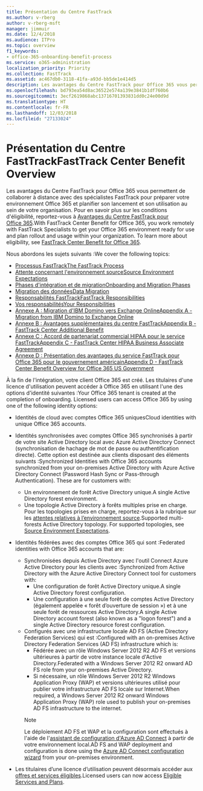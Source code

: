```yaml
---
title: Présentation du Centre FastTrack
ms.author: v-rberg
author: v-rberg-msft
manager: jimmuir
ms.date: 12/4/2018
ms.audience: ITPro
ms.topic: overview
f1_keywords:
- office-365-onboarding-benefit-process
ms.service: o365-administration
localization_priority: Priority
ms.collection: FastTrack
ms.assetid: ac467db0-3118-41fa-a93d-bb5de1e414d5
description: Les avantages du Centre FastTrack pour Office 365 vous permettent de collaborer à distance avec des spécialistes FastTrack pour préparer votre environnement Office 365 et planifier son lancement et son utilisation au sein de votre organisation. Pour en savoir plus sur les conditions d'éligibilité, reportez-vous à Avantages du Centre FastTrack pour Office 365.
ms.openlocfilehash: bd793ea54d8ac36522e574a139e3841b1df760b6
ms.sourcegitcommit: 3ecf2619868abc13716701393831dd0c24e00d9d
ms.translationtype: HT
ms.contentlocale: fr-FR
ms.lasthandoff: 12/03/2018
ms.locfileid: "27133024"
---
```

# <a name="fasttrack-center-benefit-overview"></a><span data-ttu-id="fd62f-104">Présentation du Centre FastTrack</span><span class="sxs-lookup"><span data-stu-id="fd62f-104">FastTrack Center Benefit Overview</span></span>

<span data-ttu-id="fd62f-p102">Les avantages du Centre FastTrack pour Office 365 vous permettent de collaborer à distance avec des spécialistes FastTrack pour préparer votre environnement Office 365 et planifier son lancement et son utilisation au sein de votre organisation. Pour en savoir plus sur les conditions d'éligibilité, reportez-vous à [Avantages du Centre FastTrack pour Office 365](O365-fasttrack-benefit-for-office-365.md).</span><span class="sxs-lookup"><span data-stu-id="fd62f-p102">With FastTrack Center Benefit for Office 365, you work remotely with FastTrack Specialists to get your Office 365 environment ready for use and plan rollout and usage within your organization. To learn more about eligibility, see [FastTrack Center Benefit for Office 365](O365-fasttrack-benefit-for-office-365.md).</span></span>
  
<span data-ttu-id="fd62f-107">Nous abordons les sujets suivants :</span><span class="sxs-lookup"><span data-stu-id="fd62f-107">We cover the following topics:</span></span>
- [<span data-ttu-id="fd62f-108">Processus FastTrack</span><span class="sxs-lookup"><span data-stu-id="fd62f-108">The FastTrack Process</span></span>](O365-fasttrack-process.md) 
- [<span data-ttu-id="fd62f-109">Attente concernant l'environnement source</span><span class="sxs-lookup"><span data-stu-id="fd62f-109">Source Environment Expectations</span></span>](O365-source-environment-expectations.md)
- [<span data-ttu-id="fd62f-110">Phases d'intégration et de migration</span><span class="sxs-lookup"><span data-stu-id="fd62f-110">Onboarding and Migration Phases</span></span>](O365-onboarding-and-migration.md)
- [<span data-ttu-id="fd62f-111">Migration des données</span><span class="sxs-lookup"><span data-stu-id="fd62f-111">Data Migration</span></span>](O365-data-migration.md)
- [<span data-ttu-id="fd62f-112">Responsabilités FastTrack</span><span class="sxs-lookup"><span data-stu-id="fd62f-112">FastTrack Responsibilities</span></span>](O365-fasttrack-responsibilities.md)
- [<span data-ttu-id="fd62f-113">Vos responsabilités</span><span class="sxs-lookup"><span data-stu-id="fd62f-113">Your Responsibilities</span></span>](O365-your-responsibilities.md) 
- [<span data-ttu-id="fd62f-114">Annexe A : Migration d'IBM Domino vers Exchange Online</span><span class="sxs-lookup"><span data-stu-id="fd62f-114">Appendix A - Migration from IBM Domino to Exchange Online</span></span>](O365-from-ibm-domino-to-exchange-online.md)
- [<span data-ttu-id="fd62f-115">Annexe B : Avantages supplémentaires du centre FastTrack</span><span class="sxs-lookup"><span data-stu-id="fd62f-115">Appendix B - FastTrack Center Additional Benefit</span></span>](O365-fasttrack-additional-benefits.md)
- [<span data-ttu-id="fd62f-116">Annexe C : Accord de partenariat commercial HIPAA pour le service FastTrack</span><span class="sxs-lookup"><span data-stu-id="fd62f-116">Appendix C - FastTrack Center HIPAA Business Associate Agreement</span></span>](O365-hipaa-business-associate-agreement.md)
- [<span data-ttu-id="fd62f-117">Annexe D : Présentation des avantages du service FastTrack pour Office 365 pour le gouvernement américain</span><span class="sxs-lookup"><span data-stu-id="fd62f-117">Appendix D - FastTrack Center Benefit Overview for Office 365 US Government</span></span>](US-Gov-appendix-overview.md)
    
<span data-ttu-id="fd62f-p103">À la fin de l'intégration, votre client Office 365 est créé. Les titulaires d'une licence d'utilisation peuvent accéder à Office 365 en utilisant l'une des options d'identité suivantes :</span><span class="sxs-lookup"><span data-stu-id="fd62f-p103">Your Office 365 tenant is created at the completion of onboarding. Licensed users can access Office 365 by using one of the following identity options:</span></span>
- <span data-ttu-id="fd62f-120">Identités de cloud avec comptes Office 365 uniques</span><span class="sxs-lookup"><span data-stu-id="fd62f-120">Cloud identities with unique Office 365 accounts.</span></span>
- <span data-ttu-id="fd62f-p104">Identités synchronisées avec comptes Office 365 synchronisés à partir de votre site Active Directory local avec Azure Active Directory Connect (synchronisation de hachage de mot de passe ou authentification directe). Cette option est destinée aux clients disposant des éléments suivants :</span><span class="sxs-lookup"><span data-stu-id="fd62f-p104">Synchronized Identities with Office 365 accounts synchronized from your on-premises Active Directory with Azure Active Directory Connect (Password Hash Sync or Pass-through Authentication). These are for customers with:</span></span>
  - <span data-ttu-id="fd62f-123">Un environnement de forêt Active Directory unique.</span><span class="sxs-lookup"><span data-stu-id="fd62f-123">A single Active Directory forest environment.</span></span>
  - <span data-ttu-id="fd62f-p105">Une topologie Active Directory à forêts multiples prise en charge. Pour les topologies prises en charge, reportez-vous à la rubrique sur les [attentes relatives à l’environnement source](O365-source-environment-expectations.md).</span><span class="sxs-lookup"><span data-stu-id="fd62f-p105">Supported multi-forests Active Directory topology. For supported topologies, see [Source Environment Expectations](O365-source-environment-expectations.md).</span></span>
- <span data-ttu-id="fd62f-126">Identités fédérées avec des comptes Office 365 qui sont :</span><span class="sxs-lookup"><span data-stu-id="fd62f-126">Federated identities with Office 365 accounts that are:</span></span>
  - <span data-ttu-id="fd62f-127">Synchronisées depuis Active Directory avec l'outil Connect Azure Active Directory pour les clients avec :</span><span class="sxs-lookup"><span data-stu-id="fd62f-127">Synchronized from Active Directory with the Azure Active Directory Connect tool for customers with:</span></span>
      - <span data-ttu-id="fd62f-128">Une configuration de forêt Active Directory unique.</span><span class="sxs-lookup"><span data-stu-id="fd62f-128">A single Active Directory forest configuration.</span></span>
      - <span data-ttu-id="fd62f-129">Une configuration à une seule forêt de comptes Active Directory (également appelée « forêt d’ouverture de session ») et à une seule forêt de ressources Active Directory.</span><span class="sxs-lookup"><span data-stu-id="fd62f-129">A single Active Directory account forest (also known as a "logon forest") and a single Active Directory resource forest configuration.</span></span>
  - <span data-ttu-id="fd62f-130">Configurés avec une infrastructure locale AD FS (Active Directory Federation Services) qui est :</span><span class="sxs-lookup"><span data-stu-id="fd62f-130">Configured with an on-premises Active Directory Federation Services (AD FS) infrastructure which is:</span></span>
      - <span data-ttu-id="fd62f-131">Fédérée avec un rôle Windows Server 2012 R2 AD FS et versions ultérieures à partir de votre instance locale d'Active Directory.</span><span class="sxs-lookup"><span data-stu-id="fd62f-131">Federated with a Windows Server 2012 R2 onward AD FS role from your on-premises Active Directory.</span></span>
      - <span data-ttu-id="fd62f-132">Si nécessaire, un rôle Windows Server 2012 R2 Windows Application Proxy (WAP) et versions ultérieures utilisé pour publier votre infrastructure AD FS locale sur Internet.</span><span class="sxs-lookup"><span data-stu-id="fd62f-132">When required, a Windows Server 2012 R2 onward Windows Application Proxy (WAP) role used to publish your on-premises AD FS infrastructure to the internet.</span></span>
    > [!NOTE]
    > <span data-ttu-id="fd62f-133">Le déploiement AD FS et WAP et la configuration sont effectués à l'aide de l'[assistant de configuration d'Azure AD Connect](https://go.microsoft.com/fwlink/?linkid=844794) à partir de votre environnement local.</span><span class="sxs-lookup"><span data-stu-id="fd62f-133">AD FS and WAP deployment and configuration is done using the [Azure AD Connect configuration wizard](https://go.microsoft.com/fwlink/?linkid=844794) from your on-premises environment.</span></span> 
  
- <span data-ttu-id="fd62f-134">Les titulaires d’une licence d’utilisation peuvent désormais accéder aux [offres et services éligibles](O365-eligible-services-and-plans.md).</span><span class="sxs-lookup"><span data-stu-id="fd62f-134">Licensed users can now access [Eligible Services and Plans](O365-eligible-services-and-plans.md).</span></span>
    

 

